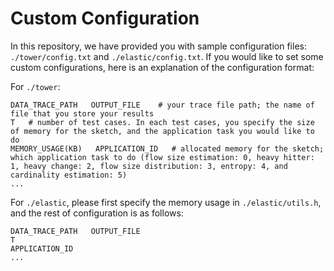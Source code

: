# Custom Configuration

In this repository, we have provided you with sample configuration files: `./tower/config.txt` and `./elastic/config.txt`. If you would like to set some custom configurations, here is an explanation of the configuration format:

For `./tower`:

```
DATA_TRACE_PATH   OUTPUT_FILE    # your trace file path; the name of file that you store your results
T   # number of test cases. In each test cases, you specify the size of memory for the sketch, and the application task you would like to do
MEMORY_USAGE(KB)   APPLICATION_ID   # allocated memory for the sketch; which application task to do (flow size estimation: 0, heavy hitter: 1, heavy change: 2, flow size distribution: 3, entropy: 4, and cardinality estimation: 5)
...
```

For `./elastic`, please first specify the memory usage in `./elastic/utils.h`, and the rest of configuration is as follows:

```
DATA_TRACE_PATH   OUTPUT_FILE
T
APPLICATION_ID
...
```



